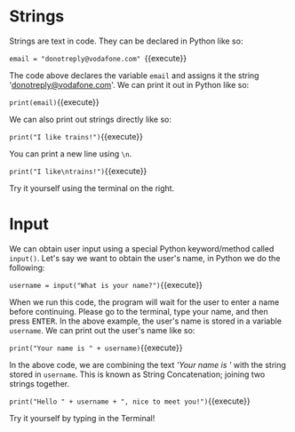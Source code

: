 # Strings
Strings are text in code. They can be declared in Python like so:

`email = "donotreply@vodafone.com"
`{{execute}}

The code above declares the variable ```email``` and assigns it the string 'donotreply@vodafone.com'. We can print it out in Python like so:

`print(email)`{{execute}}

We can also print out strings directly like so:

`print("I like trains!")`{{execute}}

You can print a new line using ```\n```.

`print("I like\ntrains!")`{{execute}}

Try it yourself using the terminal on the right.

# Input
We can obtain user input using a special Python keyword/method called ```input()```. Let's say we want to obtain the user's name, in Python we do the following:

`username = input("What is your name?")`{{execute}}

 When we run this code, the program will wait for the user to enter a name before continuing. Please go to the terminal, type your name, and then press <kbd>ENTER</kbd>. In the above example, the user's name is stored in a variable ```username```. We can print out the user's name like so:

 `print("Your name is " + username)`{{execute}}

In the above code, we are combining the text *'Your name is '* with the string stored in ```username```. This is known as String Concatenation; joining two strings together.

 `print("Hello " + username + ", nice to meet you!")`{{execute}}

Try it yourself by typing in the Terminal!